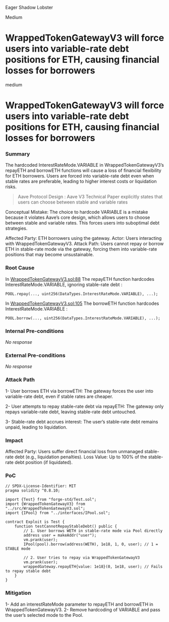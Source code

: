 Eager Shadow Lobster

Medium

# WrappedTokenGatewayV3 will force users into variable-rate debt positions for ETH, causing financial losses for borrowers

medium

# WrappedTokenGatewayV3 will force users into variable-rate debt positions for ETH, causing financial losses for borrowers

### Summary

The hardcoded InterestRateMode.VARIABLE in WrappedTokenGatewayV3’s repayETH and borrowETH functions will cause a loss of financial flexibility for ETH borrowers. Users are forced into variable-rate debt even when stable rates are preferable, leading to higher interest costs or liquidation risks.

> Aave Protocol Design : Aave V3 Technical Paper explicitly states that users can choose between stable and variable rates

Conceptual Mistake: The choice to hardcode VARIABLE is a mistake because it violates Aave’s core design, which allows users to choose between stable and variable rates. This forces users into suboptimal debt strategies.

Affected Party: ETH borrowers using the gateway.
Actor: Users interacting with WrappedTokenGatewayV3.
Attack Path: Users cannot repay or borrow ETH in stable-rate mode via the gateway, forcing them into variable-rate positions that may become unsustainable.

### Root Cause

In [WrappedTokenGatewayV3.sol:88](https://github.com/sherlock-audit/2025-01-aave-v3-3/blob/main/aave-v3-origin/src/contracts/helpers/WrappedTokenGatewayV3.sol#L88) The repayETH function hardcodes InterestRateMode.VARIABLE, ignoring stable-rate debt :

```solidity
POOL.repay(..., uint256(DataTypes.InterestRateMode.VARIABLE), ...);
```

In [WrappedTokenGatewayV3.sol:105](https://github.com/sherlock-audit/2025-01-aave-v3-3/blob/main/aave-v3-origin/src/contracts/helpers/WrappedTokenGatewayV3.sol#L105) The borrowETH function hardcodes InterestRateMode.VARIABLE :

```solidity
POOL.borrow(..., uint256(DataTypes.InterestRateMode.VARIABLE), ...);  
```



### Internal Pre-conditions

_No response_

### External Pre-conditions

_No response_

### Attack Path

1- User borrows ETH via borrowETH:
The gateway forces the user into variable-rate debt, even if stable rates are cheaper.

2- User attempts to repay stable-rate debt via repayETH:
The gateway only repays variable-rate debt, leaving stable-rate debt untouched.

3- Stable-rate debt accrues interest:
The user’s stable-rate debt remains unpaid, leading to liquidation.

### Impact

Affected Party: Users suffer direct financial loss from unmanaged stable-rate debt (e.g., liquidation penalties).
Loss Value: Up to 100% of the stable-rate debt position (if liquidated).

### PoC

```solidity 
// SPDX-License-Identifier: MIT
pragma solidity ^0.8.10;

import {Test} from "forge-std/Test.sol";
import {WrappedTokenGatewayV3} from "../src/WrappedTokenGatewayV3.sol";
import {IPool} from "../interfaces/IPool.sol";

contract Exploit is Test {
    function testCannotRepayStableDebt() public {
        // 1. User borrows WETH in stable-rate mode via Pool directly
        address user = makeAddr("user");
        vm.prank(user);
        IPool(pool).borrow(address(WETH), 1e18, 1, 0, user); // 1 = STABLE mode

        // 2. User tries to repay via WrappedTokenGatewayV3
        vm.prank(user);
        wrappedGateway.repayETH{value: 1e18}(0, 1e18, user); // Fails to repay stable debt
    }
}
```

### Mitigation

1- Add an interestRateMode parameter to repayETH and borrowETH in WrappedTokenGatewayV3.
2- Remove hardcoding of VARIABLE and pass the user’s selected mode to the Pool.